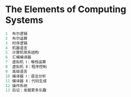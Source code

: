 # The Elements of Computing Systems

```c
1  布尔逻辑
2  布尔运算
3  时序逻辑
4  机器语言
5  计算机体系结构
6  汇编编译器
7  虚拟机 Ⅰ：堆栈运算
8  虚拟机 Ⅱ：程序控制
9  高级语言
10 编译器 Ⅰ：语法分析
11 编译器 Ⅱ：代码生成
12 操作系统
13 后记：发掘更多乐趣
```